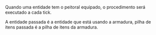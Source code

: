 Quando uma entidade tem o peitoral equipado, o procedimento será executado a cada tick.

A entidade passada é a entidade que está usando a armadura, pilha de itens passada é a pilha de itens da armadura.
